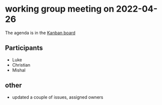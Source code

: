 # working group meeting on 2022-04-26

The agenda is in the [Kanban board](https://github.com/llvm/llvm-iwg/projects/1)

## Participants

* Luke
* Christian 
* Mishal
 

## other

* updated a couple of issues, assigned owners
